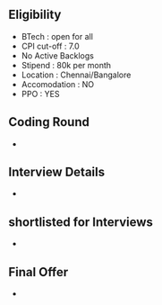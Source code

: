 ## Eligibility
- BTech : open for all
- CPI cut-off : 7.0
- No Active Backlogs
- Stipend : 80k per month
- Location : Chennai/Bangalore
- Accomodation : NO
- PPO : YES

## Coding Round
- 

## Interview Details
- 

## shortlisted for Interviews
- 

## Final Offer
- 